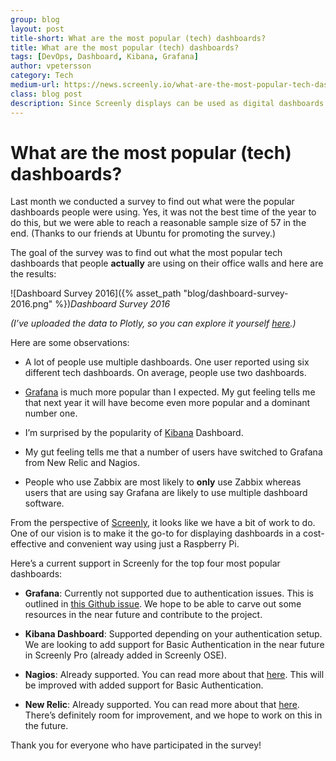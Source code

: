 ```yaml
---
group: blog
layout: post
title-short: What are the most popular (tech) dashboards?
title: What are the most popular (tech) dashboards?
tags: [DevOps, Dashboard, Kibana, Grafana]
author: vpetersson
category: Tech
medium-url: https://news.screenly.io/what-are-the-most-popular-tech-dashboards-f6d2b0edf4b5
class: blog post
description: Since Screenly displays can be used as digital dashboards on office walls, we conducted a survey to see which ones people are using. Here’s our reaction to the results. Find out which of the four most popular Screenly supports.
---
```


# What are the most popular (tech) dashboards?

Last month we conducted a survey to find out what were the popular dashboards people were using. Yes, it was not the best time of the year to do this, but we were able to reach a reasonable sample size of 57 in the end. (Thanks to our friends at Ubuntu for promoting the survey.)

The goal of the survey was to find out what the most popular tech dashboards that people **actually** are using on their office walls and here are the results:

![Dashboard Survey 2016]({% asset_path "blog/dashboard-survey-2016.png" %})*Dashboard Survey 2016*

*(I’ve uploaded the data to Plotly, so you can explore it yourself [here](https://plot.ly/~vpetersson/3/).)*

Here are some observations:

* A lot of people use multiple dashboards. One user reported using six different tech dashboards. On average, people use two dashboards.

* [Grafana](https://grafana.net/) is much more popular than I expected. My gut feeling tells me that next year it will have become even more popular and a dominant number one.

* I’m surprised by the popularity of [Kibana](https://www.elastic.co/products/kibana) Dashboard.

* My gut feeling tells me that a number of users have switched to Grafana from New Relic and Nagios.

* People who use Zabbix are most likely to **only** use Zabbix whereas users that are using say Grafana are likely to use multiple dashboard software.

From the perspective of [Screenly](https://www.screenly.io), it looks like we have a bit of work to do. One of our vision is to make it the go-to for displaying dashboards in a cost-effective and convenient way using just a Raspberry Pi.

Here’s a current support in Screenly for the top four most popular dashboards:

* **Grafana**: Currently not supported due to authentication issues. This is outlined in [this Github issue](https://github.com/grafana/grafana/issues/7005). We hope to be able to carve out some resources in the near future and contribute to the project.

* **Kibana Dashboard**: Supported depending on your authentication setup. We are looking to add support for Basic Authentication in the near future in Screenly Pro (already added in Screenly OSE).

* **Nagios**: Already supported. You can read more about that [here](https://www.screenly.io/use-cases/dashboard/nagios/). This will be improved with added support for Basic Authentication.

* **New Relic**: Already supported. You can read more about that [here](https://www.screenly.io/use-cases/dashboard/newrelic/). There’s definitely room for improvement, and we hope to work on this in the future.

Thank you for everyone who have participated in the survey!
